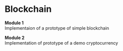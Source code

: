 # Blockchain
**Module 1**</br>
Implementaion of a prototype of simple blockchain

**Module 2**</br>
Implementation of prototype of a demo cryptocurrency
